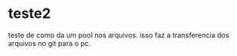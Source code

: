 # teste2

teste de como da um pool nos arquivos.
isso faz a transferencia dos arquivos no git para o pc.
